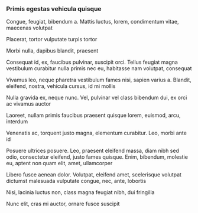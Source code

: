 ### Primis egestas vehicula quisque

Congue, feugiat, bibendum a. Mattis luctus, lorem, condimentum vitae, maecenas volutpat

Placerat, tortor vulputate turpis tortor

Morbi nulla, dapibus blandit, praesent

Consequat id, ex, faucibus pulvinar, suscipit orci. Tellus feugiat magna vestibulum curabitur nulla primis nec eu, habitasse nam volutpat, consequat

Vivamus leo, neque pharetra vestibulum fames nisi, sapien varius a. Blandit, eleifend, nostra, vehicula cursus, id mi mollis

Nulla gravida ex, neque nunc. Vel, pulvinar vel class bibendum dui, ex orci ac vivamus auctor

Laoreet, nullam primis faucibus praesent quisque lorem, euismod, arcu, interdum

Venenatis ac, torquent justo magna, elementum curabitur. Leo, morbi ante id

Posuere ultrices posuere. Leo, praesent eleifend massa, diam nibh sed odio, consectetur eleifend, justo fames quisque. Enim, bibendum, molestie eu, aptent non quam elit, amet, ullamcorper

Libero fusce aenean dolor. Volutpat, eleifend amet, scelerisque volutpat dictumst malesuada vulputate congue, nec, ante, lobortis

Nisi, lacinia luctus non, class magna feugiat nibh, dui fringilla

Nunc elit, cras mi auctor, ornare fusce suscipit


